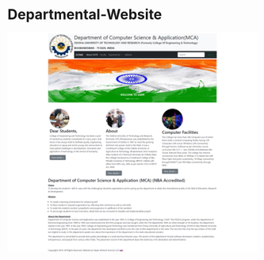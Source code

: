 # Departmental-Website

![enter image description here](https://raw.githubusercontent.com/Siddhantviper/Departmental-Website/main/ss.png)

